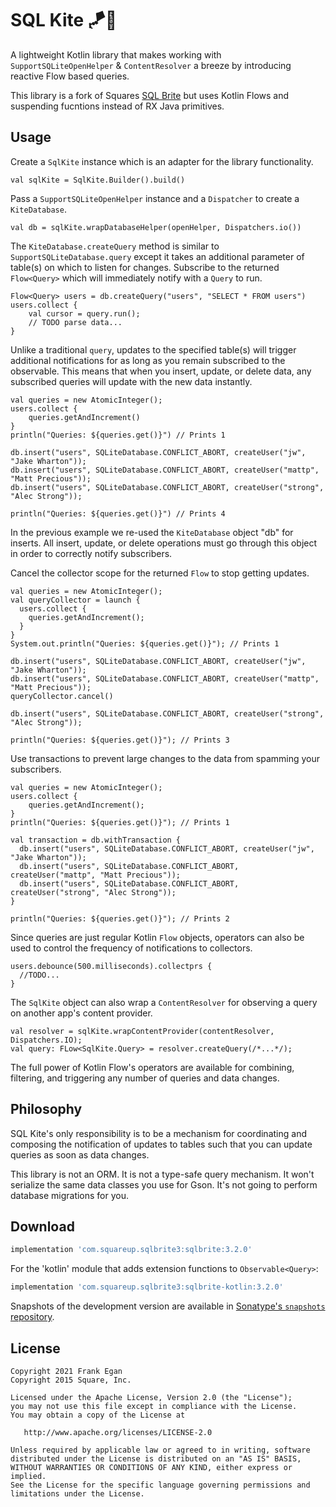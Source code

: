 SQL Kite 🪁🍃
=========

A lightweight Kotlin library that makes working with `SupportSQLiteOpenHelper` & `ContentResolver` a breeze by introducing reactive
Flow based queries.


This library is a fork of Squares [SQL Brite](https://github.com/square/sqlbrite) but uses Kotlin Flows and suspending fucntions instead of RX Java primitives.

Usage
-----

Create a `SqlKite` instance which is an adapter for the library functionality.

```
val sqlKite = SqlKite.Builder().build()
```

Pass a `SupportSQLiteOpenHelper` instance and a `Dispatcher` to create a `KiteDatabase`.

```
val db = sqlKite.wrapDatabaseHelper(openHelper, Dispatchers.io())
```

The `KiteDatabase.createQuery` method is similar to `SupportSQLiteDatabase.query` except it takes an
additional parameter of table(s) on which to listen for changes. Subscribe to the returned
`Flow<Query>` which will immediately notify with a `Query` to run.

```
Flow<Query> users = db.createQuery("users", "SELECT * FROM users")
users.collect {
    val cursor = query.run();
    // TODO parse data...
}
```

Unlike a traditional `query`, updates to the specified table(s) will trigger additional
notifications for as long as you remain subscribed to the observable. This means that when you
insert, update, or delete data, any subscribed queries will update with the new data instantly.

```
val queries = new AtomicInteger();
users.collect {
    queries.getAndIncrement()
}
println("Queries: ${queries.get()}") // Prints 1

db.insert("users", SQLiteDatabase.CONFLICT_ABORT, createUser("jw", "Jake Wharton"));
db.insert("users", SQLiteDatabase.CONFLICT_ABORT, createUser("mattp", "Matt Precious"));
db.insert("users", SQLiteDatabase.CONFLICT_ABORT, createUser("strong", "Alec Strong"));

println("Queries: ${queries.get()}") // Prints 4
```

In the previous example we re-used the `KiteDatabase` object "db" for inserts. All insert, update,
or delete operations must go through this object in order to correctly notify subscribers.

Cancel the collector scope for the returned `Flow` to stop getting updates.

```
val queries = new AtomicInteger();
val queryCollector = launch {
  users.collect {
    queries.getAndIncrement();
  }
}
System.out.println("Queries: ${queries.get()}"); // Prints 1

db.insert("users", SQLiteDatabase.CONFLICT_ABORT, createUser("jw", "Jake Wharton"));
db.insert("users", SQLiteDatabase.CONFLICT_ABORT, createUser("mattp", "Matt Precious"));
queryCollector.cancel()

db.insert("users", SQLiteDatabase.CONFLICT_ABORT, createUser("strong", "Alec Strong"));

println("Queries: ${queries.get()}"); // Prints 3
```

Use transactions to prevent large changes to the data from spamming your subscribers.

```
val queries = new AtomicInteger();
users.collect {
    queries.getAndIncrement();
}
println("Queries: ${queries.get()}"); // Prints 1

val transaction = db.withTransaction {
  db.insert("users", SQLiteDatabase.CONFLICT_ABORT, createUser("jw", "Jake Wharton"));
  db.insert("users", SQLiteDatabase.CONFLICT_ABORT, createUser("mattp", "Matt Precious"));
  db.insert("users", SQLiteDatabase.CONFLICT_ABORT, createUser("strong", "Alec Strong"));
}

println("Queries: ${queries.get()}"); // Prints 2
```
Since queries are just regular Kotlin `Flow` objects, operators can also be used to
control the frequency of notifications to collectors.

```
users.debounce(500.milliseconds).collectprs {
  //TODO...
}
```

The `SqlKite` object can also wrap a `ContentResolver` for observing a query on another app's
content provider.

```
val resolver = sqlKite.wrapContentProvider(contentResolver, Dispatchers.IO);
val query: FLow<SqlKite.Query> = resolver.createQuery(/*...*/);
```

The full power of Kotlin Flow's operators are available for combining, filtering, and triggering any
number of queries and data changes.



Philosophy
----------

SQL Kite's only responsibility is to be a mechanism for coordinating and composing the notification
of updates to tables such that you can update queries as soon as data changes.

This library is not an ORM. It is not a type-safe query mechanism. It won't serialize the same data classes
you use for Gson. It's not going to perform database migrations for you.



Download
--------

```groovy
implementation 'com.squareup.sqlbrite3:sqlbrite:3.2.0'
```

For the 'kotlin' module that adds extension functions to `Observable<Query>`:
```groovy
implementation 'com.squareup.sqlbrite3:sqlbrite-kotlin:3.2.0'
```


Snapshots of the development version are available in [Sonatype's `snapshots` repository][snap].



License
-------

    Copyright 2021 Frank Egan
    Copyright 2015 Square, Inc.

    Licensed under the Apache License, Version 2.0 (the "License");
    you may not use this file except in compliance with the License.
    You may obtain a copy of the License at

       http://www.apache.org/licenses/LICENSE-2.0

    Unless required by applicable law or agreed to in writing, software
    distributed under the License is distributed on an "AS IS" BASIS,
    WITHOUT WARRANTIES OR CONDITIONS OF ANY KIND, either express or implied.
    See the License for the specific language governing permissions and
    limitations under the License.





 [snap]: https://oss.sonatype.org/content/repositories/snapshots/
 [sqldelight]: https://github.com/square/sqldelight/
